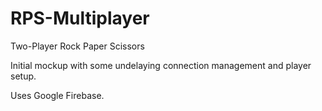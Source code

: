 # RPS-Multiplayer

Two-Player Rock Paper Scissors 

Initial mockup with some undelaying connection management and player setup.

Uses Google Firebase.
